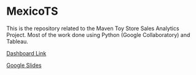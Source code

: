 # MexicoTS
This is the repository related to the Maven Toy Store Sales Analytics Project. Most of the work done using Python (Google Collaboratory) and Tableau.

[Dashboard Link](https://public.tableau.com/app/profile/muhammad.thareqky/viz/GroupJ_FSDA_GFP_Dashboard/AnalyticalDashboard)

[Google Slides](https://docs.google.com/presentation/d/1V2Yun3IfJ1OcYB5dzJpSaccZqws3q_SXm3X8TNBr0uI/edit?usp=sharing)
